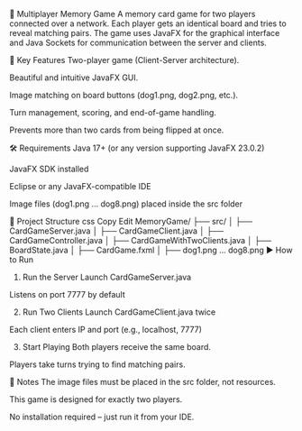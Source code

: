 🧠 Multiplayer Memory Game
A memory card game for two players connected over a network. Each player gets an identical board and tries to reveal matching pairs. The game uses JavaFX for the graphical interface and Java Sockets for communication between the server and clients.

🚀 Key Features
Two-player game (Client-Server architecture).

Beautiful and intuitive JavaFX GUI.

Image matching on board buttons (dog1.png, dog2.png, etc.).

Turn management, scoring, and end-of-game handling.

Prevents more than two cards from being flipped at once.

🛠️ Requirements
Java 17+ (or any version supporting JavaFX 23.0.2)

JavaFX SDK installed

Eclipse or any JavaFX-compatible IDE

Image files (dog1.png ... dog8.png) placed inside the src folder

📁 Project Structure
css
Copy
Edit
MemoryGame/
├── src/
│   ├── CardGameServer.java
│   ├── CardGameClient.java
│   ├── CardGameController.java
│   ├── CardGameWithTwoClients.java
│   ├── BoardState.java
│   ├── CardGame.fxml
│   ├── dog1.png ... dog8.png
▶️ How to Run
1. Run the Server
Launch CardGameServer.java

Listens on port 7777 by default

2. Run Two Clients
Launch CardGameClient.java twice

Each client enters IP and port (e.g., localhost, 7777)

3. Start Playing
Both players receive the same board.

Players take turns trying to find matching pairs.


📝 Notes
The image files must be placed in the src folder, not resources.

This game is designed for exactly two players.

No installation required – just run it from your IDE.


